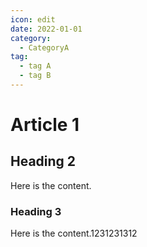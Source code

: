 ```yaml
---
icon: edit
date: 2022-01-01
category:
  - CategoryA
tag:
  - tag A
  - tag B
---
```


# Article 1

## Heading 2

Here is the content.

### Heading 3

Here is the content.1231231312
